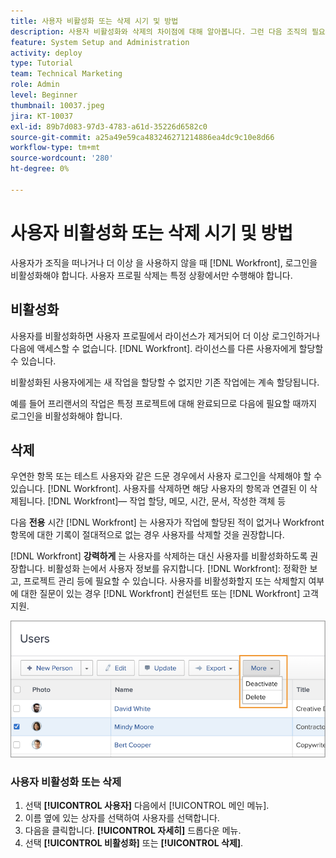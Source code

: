 ```yaml
---
title: 사용자 비활성화 또는 삭제 시기 및 방법
description: 사용자 비활성화와 삭제의 차이점에 대해 알아봅니다. 그런 다음 조직의 필요에 따라 사용자 프로필을 관리합니다.
feature: System Setup and Administration
activity: deploy
type: Tutorial
team: Technical Marketing
role: Admin
level: Beginner
thumbnail: 10037.jpeg
jira: KT-10037
exl-id: 89b7d083-97d3-4783-a61d-35226d6582c0
source-git-commit: a25a49e59ca483246271214886ea4dc9c10e8d66
workflow-type: tm+mt
source-wordcount: '280'
ht-degree: 0%

---
```


# 사용자 비활성화 또는 삭제 시기 및 방법

사용자가 조직을 떠나거나 더 이상 을 사용하지 않을 때 [!DNL Workfront], 로그인을 비활성화해야 합니다. 사용자 프로필 삭제는 특정 상황에서만 수행해야 합니다.

## 비활성화

사용자를 비활성화하면 사용자 프로필에서 라이선스가 제거되어 더 이상 로그인하거나 다음에 액세스할 수 없습니다. [!DNL Workfront]. 라이선스를 다른 사용자에게 할당할 수 있습니다.

비활성화된 사용자에게는 새 작업을 할당할 수 없지만 기존 작업에는 계속 할당됩니다.

예를 들어 프리랜서의 작업은 특정 프로젝트에 대해 완료되므로 다음에 필요할 때까지 로그인을 비활성화해야 합니다.

## 삭제

우연한 항목 또는 테스트 사용자와 같은 드문 경우에서 사용자 로그인을 삭제해야 할 수 있습니다. [!DNL Workfront]. 사용자를 삭제하면 해당 사용자의 항목과 연결된 이 삭제됩니다. [!DNL Workfront]— 작업 할당, 메모, 시간, 문서, 작성한 객체 등

다음 **전용** 시간 [!DNL Workfront] 는 사용자가 작업에 할당된 적이 없거나 Workfront 항목에 대한 기록이 절대적으로 없는 경우 사용자를 삭제할 것을 권장합니다.

[!DNL Workfront] **강력하게** 는 사용자를 삭제하는 대신 사용자를 비활성화하도록 권장합니다. 비활성화 는에서 사용자 정보를 유지합니다. [!DNL Workfront]: 정확한 보고, 프로젝트 관리 등에 필요할 수 있습니다. 사용자를 비활성화할지 또는 삭제할지 여부에 대한 질문이 있는 경우 [!DNL Workfront] 컨설턴트 또는 [!DNL Workfront] 고객 지원.

![의 옵션을 보여주는 기타 메뉴 [!DNL Users] 페이지](assets/admin-fund-adding-users-11.png)

### 사용자 비활성화 또는 삭제

1. 선택 **[!UICONTROL 사용자]** 다음에서 [!UICONTROL 메인 메뉴].
1. 이름 옆에 있는 상자를 선택하여 사용자를 선택합니다.
1. 다음을 클릭합니다. **[!UICONTROL 자세히]** 드롭다운 메뉴.
1. 선택 **[!UICONTROL 비활성화]** 또는 **[!UICONTROL 삭제]**.

